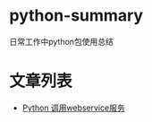 # python-summary
日常工作中python包使用总结


# 文章列表
- [Python 调用webservice服务](https://github.com/qzq1111/my-articles/blob/master/Python/Python%E8%B0%83%E7%94%A8webserice%E6%9C%8D%E5%8A%A1.md)
